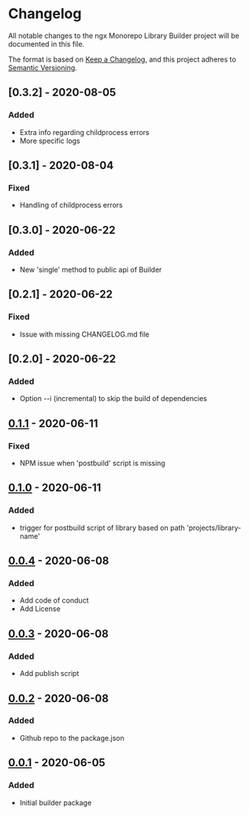 # Changelog
All notable changes to the ngx Monorepo Library Builder project will be documented in this file.

The format is based on [Keep a Changelog](https://keepachangelog.com/en/1.0.0/),
and this project adheres to [Semantic Versioning](https://semver.org/spec/v2.0.0.html).

## [0.3.2] - 2020-08-05
### Added 
- Extra info regarding childprocess errors
- More specific logs

## [0.3.1] - 2020-08-04
### Fixed 
- Handling of childprocess errors

## [0.3.0] - 2020-06-22
### Added 
- New 'single' method to public  api of Builder

## [0.2.1] - 2020-06-22
### Fixed
- Issue with missing CHANGELOG.md file

## [0.2.0] - 2020-06-22
### Added
- Option --i (incremental) to skip the build of dependencies

## [0.1.1] - 2020-06-11
### Fixed
- NPM issue when 'postbuild' script is missing

## [0.1.0] - 2020-06-11
### Added
- trigger for postbuild script of library based on path 'projects/library-name'

## [0.0.4] - 2020-06-08
### Added
- Add code of conduct
- Add License

## [0.0.3] - 2020-06-08
### Added
- Add publish script

## [0.0.2] - 2020-06-08
### Added
- Github repo to the package.json

## [0.0.1] - 2020-06-05
### Added
- Initial builder package 


[0.0.1]: https://github.com/deKaantje/ngx-library-builder/compare/v0.0.1
[0.0.2]: https://github.com/deKaantje/ngx-library-builder/compare/v0.0.1...v0.0.2
[0.0.3]: https://github.com/deKaantje/ngx-library-builder/compare/v0.0.2...v0.0.3
[0.0.4]: https://github.com/deKaantje/ngx-library-builder/compare/v0.0.3...v0.0.4
[0.1.0]: https://github.com/deKaantje/ngx-library-builder/compare/v0.0.4...v0.1.0
[0.1.1]: https://github.com/deKaantje/ngx-library-builder/compare/v0.1.0...v0.1.1
